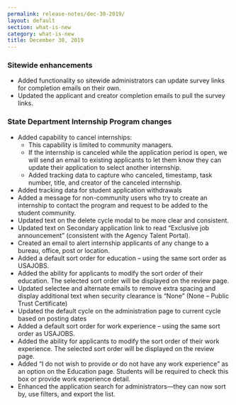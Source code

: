 ```yaml
---
permalink: release-notes/dec-30-2019/
layout: default
section: what-is-new
category: what-is-new
title: December 30, 2019
---
```


### Sitewide enhancements

- Added functionality so sitewide administrators can update survey links for completion emails on their own.
- Updated the applicant and creator completion emails to pull the survey links.

### State Department Internship Program changes

- Added capability to cancel internships:
  - This capability is limited to community managers.
  - If the internship is canceled while the application period is open, we will send an email to existing applicants to let them know they can update their application to select another internship.
  - Added tracking data to capture who canceled, timestamp, task number, title, and creator of the canceled internship.
- Added tracking data for student application withdrawals
- Added a message for non-community users who try to create an internship to contact the program and request to be added to the student community.
- Updated text on the delete cycle modal to be more clear and consistent.
- Updated text on Secondary application link to read “Exclusive job announcement” (consistent with the Agency Talent Portal).
- Created an email to alert internship applicants of any change to a bureau, office, post or location.
- Added a default sort order for education – using the same sort order as USAJOBS.
- Added the ability for applicants to modify the sort order of their education. The selected sort order will be displayed on the review page.
- Updated selectee and alternate emails to remove extra spacing and display additional text when security clearance is “None” (None – Public Trust Certificate)
- Updated the default cycle on the administration page to current cycle based on posting dates
- Added a default sort order for work experience – using the same sort order as USAJOBS.
- Added the ability for applicants to modify the sort order of their work experience. The selected sort order will be displayed on the review page.
- Added “I do not wish to provide or do not have any work experience” as an option on the Education page. Students will be required to check this box or provide work experience detail.
- Enhanced the application search for administrators—they can now sort by, use filters, and export the list.
